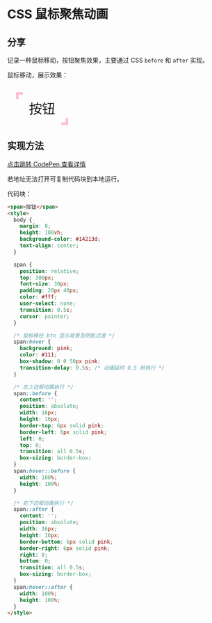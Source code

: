 # CSS 鼠标聚焦动画

## 分享

记录一种鼠标移动，按钮聚焦效果，主要通过 CSS `before` 和 `after` 实现。

鼠标移动，展示效果：

<div class="_content">
  <span class="_btn">按钮</span>
</div>
  
<style>
  ._content {
    display: inline-block;
    padding: 20px;
    margin-top: 10px;
  }
  ._btn {
    position: relative;
    font-size: 30px;
    padding: 20px 30px;
    cursor: pointer;
    transition: all .5s;
  }
  ._btn:hover {
    background: pink;
    box-shadow: 0 0 50px pink;
    transition-delay: 0.5s;
  }
  ._btn::before {
    content: "";
    position: absolute;
    width: 16px;
    height: 16px;
    border-top: 6px solid pink;
    border-left: 6px solid pink;
    box-sizing: border-box;
    left: 0;
    top: 0;
    transition: all .5s;
  }
  ._btn:hover::before {
    width: 100%;
    height: 100%;
  }
  ._btn::after {
    content: "";
    position: absolute;
    width: 16px;
    height: 16px;
    border-right: 6px solid pink;
    border-bottom: 6px solid pink;
    box-sizing: border-box;
    right: 0;
    bottom: 0;
    transition: all .5s;
  }
  ._btn:hover::after {
    width: 100%;
    height: 100%;
  }
</style>

## 实现方法

[点击跳转 CodePen 查看详情](https://codepen.io/ares-chang/pen/YzVzLgM)

若地址无法打开可复制代码块到本地运行。

代码块：

```html
<span>按钮</span>
<style>
  body {
    margin: 0;
    height: 100vh;
    background-color: #14213d;
    text-align: center;
  }

  span {
    position: relative;
    top: 300px;
    font-size: 30px;
    padding: 20px 40px;
    color: #fff;
    user-select: none;
    transition: 0.5s;
    cursor: pointer;
  }

  /* 鼠标移经 btn 显示背景及阴影过渡 */
  span:hover {
    background: pink;
    color: #111;
    box-shadow: 0 0 50px pink;
    transition-delay: 0.5s; /* 动画延时 0.5 秒执行 */
  }

  /* 左上边框动画执行 */
  span::before {
    content: '';
    position: absolute;
    width: 16px;
    height: 16px;
    border-top: 6px solid pink;
    border-left: 6px solid pink;
    left: 0;
    top: 0;
    transition: all 0.5s;
    box-sizing: border-box;
  }
  span:hover::before {
    width: 100%;
    height: 100%;
  }

  /* 右下边框动画执行 */
  span::after {
    content: '';
    position: absolute;
    width: 16px;
    height: 16px;
    border-bottom: 6px solid pink;
    border-right: 6px solid pink;
    right: 0;
    bottom: 0;
    transition: all 0.5s;
    box-sizing: border-box;
  }
  span:hover::after {
    width: 100%;
    height: 100%;
  }
</style>
```
